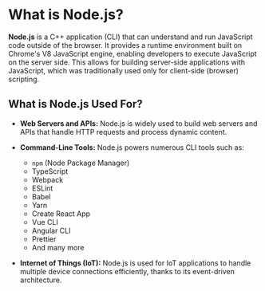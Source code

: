 # What is Node.js?

**Node.js** is a C++ application (CLI) that can understand and run JavaScript code outside of the browser. It provides a runtime environment built on Chrome's V8 JavaScript engine, enabling developers to execute JavaScript on the server side. This allows for building server-side applications with JavaScript, which was traditionally used only for client-side (browser) scripting.

## What is Node.js Used For?

- **Web Servers and APIs:** Node.js is widely used to build web servers and APIs that handle HTTP requests and process dynamic content.
  
- **Command-Line Tools:** Node.js powers numerous CLI tools such as:
  - `npm` (Node Package Manager)
  - TypeScript
  - Webpack
  - ESLint
  - Babel
  - Yarn
  - Create React App
  - Vue CLI
  - Angular CLI
  - Prettier
  - And many more
  
- **Internet of Things (IoT):** Node.js is used for IoT applications to handle multiple device connections efficiently, thanks to its event-driven architecture.
